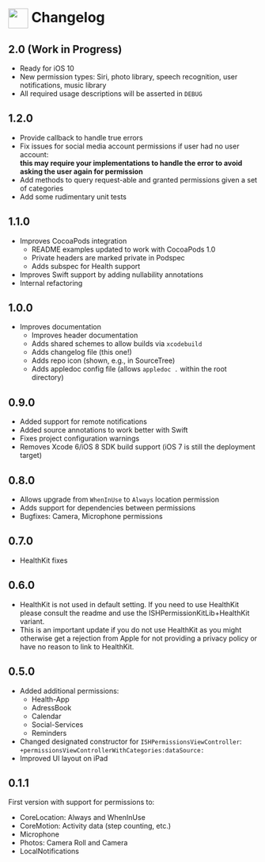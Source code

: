 # <img src="icon.png" align="center" width="40" height="40"> Changelog

## 2.0 (Work in Progress)

* Ready for iOS 10
* New permission types: Siri, photo library, speech recognition,
  user notifications, music library
* All required usage descriptions will be asserted in `DEBUG`

## 1.2.0

* Provide callback to handle true errors
* Fix issues for social media account permissions if user had no user account:  
  **this may require your implementations to handle the error to avoid asking the user 
  again for permission** 
* Add methods to query request-able and granted permissions given a set of categories
* Add some rudimentary unit tests

## 1.1.0

* Improves CocoaPods integration
  * README examples updated to work with CocoaPods 1.0
  * Private headers are marked private in Podspec
  * Adds subspec for Health support
* Improves Swift support by adding nullability annotations
* Internal refactoring

## 1.0.0

* Improves documentation
  * Improves header documentation
  * Adds shared schemes to allow builds via `xcodebuild`
  * Adds changelog file (this one!)
  * Adds repo icon (shown, e.g., in SourceTree)
  * Adds appledoc config file (allows `appledoc .` within the root directory)

## 0.9.0

* Added support for remote notifications
* Added source annotations to work better with Swift
* Fixes project configuration warnings
* Removes Xcode 6/iOS 8 SDK build support (iOS 7 is still the deployment target)

## 0.8.0

* Allows upgrade from `WhenInUse` to `Always` location permission
* Adds support for dependencies between permissions
* Bugfixes: Camera, Microphone permissions

## 0.7.0

* HealthKit fixes

## 0.6.0

* HealthKit is not used in default setting. If you need to use HealthKit please consult the readme and use the ISHPermissionKitLib+HealthKit variant.
* This is an important update if you do not use HealthKit as you might otherwise get a rejection from Apple for not providing a privacy policy or have no reason to link to HealthKit. 

## 0.5.0

* Added additional permissions:
  * Health-App
  * AdressBook
  * Calendar
  * Social-Services
  * Reminders
* Changed designated constructor for `ISHPermissionsViewController`: `+permissionsViewControllerWithCategories:dataSource:`
* Improved UI layout on iPad

## 0.1.1

First version with support for permissions to:

* CoreLocation: Always and WhenInUse
* CoreMotion: Activity data (step counting, etc.)
* Microphone
* Photos: Camera Roll and Camera
* LocalNotifications
